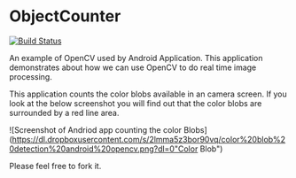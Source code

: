# ObjectCounter 
[![Build Status](https://travis-ci.org/jenasubodh/ObjectCounter.svg?branch=master)](https://travis-ci.org/jenasubodh/ObjectCounter)

An example of OpenCV used by Android Application. This application demonstrates about how we can use OpenCV to do real time image processing.

This application counts the color blobs available in an camera screen. If you look at the below screenshot you will find out that the color blobs are surrounded by a red line area. 

![Screenshot of Andriod app counting the color Blobs](https://dl.dropboxusercontent.com/s/2lmma5z3bor90vq/color%20blob%20detection%20android%20opencv.png?dl=0"Color Blob")

Please feel free to fork it.


